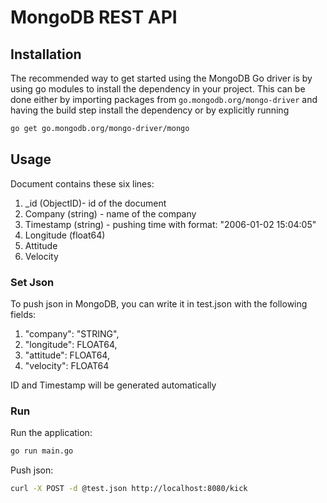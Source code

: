 # MongoDB REST API

## Installation

The recommended way to get started using the MongoDB Go driver is by using go modules to install the dependency in
your project. This can be done either by importing packages from `go.mongodb.org/mongo-driver` and having the build
step install the dependency or by explicitly running

```bash
go get go.mongodb.org/mongo-driver/mongo
```

## Usage

Document contains these six lines:

1) _id (ObjectID)- id of the document
2) Company (string) - name of the company
3) Timestamp (string) - pushing time with format: "2006-01-02 15:04:05"
4) Longitude (float64) 
5) Attitude
6) Velocity

### Set Json

To push json in MongoDB, you can write it in test.json with the following fields:

1) "company": "STRING",
2) "longitude": FLOAT64,
3) "attitude": FLOAT64,
4) "velocity": FLOAT64

ID and Timestamp will be generated automatically

### Run

Run the application:

```bash
go run main.go
```

Push json:

```bash
curl -X POST -d @test.json http://localhost:8080/kick
```
